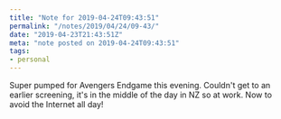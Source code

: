```yaml
---
title: "Note for 2019-04-24T09:43:51"
permalink: "/notes/2019/04/24/09-43/"
date: "2019-04-23T21:43:51Z"
meta: "note posted on 2019-04-24T09:43:51"
tags:
- personal
---
```

Super pumped for Avengers Endgame this evening. Couldn't get to an earlier screening, it's in the middle of the day in NZ so at work. Now to avoid the Internet all day!
